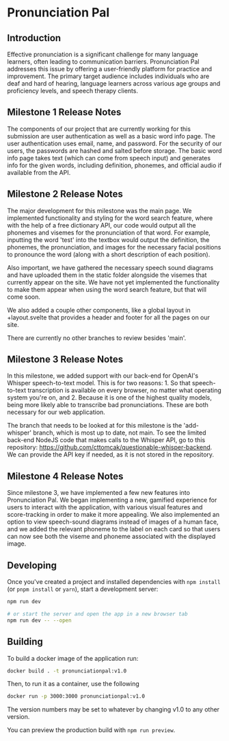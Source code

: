 # Pronunciation Pal
## Introduction
Effective pronunciation is a significant challenge for many language learners, often leading to communication barriers. Pronunciation Pal addresses this issue by offering a user-friendly platform for practice and improvement. The primary target audience includes individuals who are deaf and hard of hearing, language learners across various age groups and proficiency levels, and speech therapy clients.

## Milestone 1 Release Notes
The components of our project that are currently working for this submission are user authentication as well as a basic word info page. The user authentication uses email, name, and password. For the security of our users, the passwords are hashed and salted before storage. The basic word info page takes text (which can come from speech input) and generates info for the given words, including definition, phonemes, and official audio if available from the API.

## Milestone 2 Release Notes
The major development for this milestone was the main page. We implemented functionality and styling for the word search feature, where with the help of a free dictionary API, our code would output all the phonemes and visemes for the pronunciation of that word. For example, inputting the word 'test' into the textbox would output the definition, the phonemes, the pronunciation, and images for the necessary facial positions to pronounce the word (along with a short description of each position).

Also important, we have gathered the necessary speech sound diagrams and have uploaded them in the static folder alongside the visemes that currently appear on the site. We have not yet implemented the functionality to make them appear when using the word search feature, but that will come soon.

We also added a couple other components, like a global layout in +layout.svelte that provides a header and footer for all the pages on our site.

There are currently no other branches to review besides 'main'.

## Milestone 3 Release Notes
In this milestone, we added support with our back-end for OpenAI's Whisper speech-to-text model. This is for two reasons: 1. So that speech-to-text transcription is available on every browser, no matter what operating system you're on, and 2. Because it is one of the highest quality models, being more likely able to transcribe bad pronunciations. These are both necessary for our web application.

The branch that needs to be looked at for this milestone is the 'add-whisper' branch, which is most up to date, not main. To see the limited back-end NodeJS code that makes calls to the Whisper API, go to this repository: https://github.com/cttomcak/questionable-whisper-backend. We can provide the API key if needed, as it is not stored in the repository.

## Milestone 4 Release Notes
Since milestone 3, we have implemented a few new features into Pronunciation Pal. We began implementing a new, gamified experience for users to interact with the application, with various visual features and score-tracking in order to make it more appealing. We also implemented an option to view speech-sound diagrams instead of images of a human face, and we added the relevant phoneme to the label on each card so that users can now see both the viseme and phoneme associated with the displayed image.

## Developing

Once you've created a project and installed dependencies with `npm install` (or `pnpm install` or `yarn`), start a development server:

```bash
npm run dev

# or start the server and open the app in a new browser tab
npm run dev -- --open
```

## Building

To build a docker image of the application run:

```bash
docker build . -t pronunciationpal:v1.0
```

Then, to run it as a container, use the following

```bash
docker run -p 3000:3000 pronunciationpal:v1.0
```

The version numbers may be set to whatever by changing v1.0 to any other version.

You can preview the production build with `npm run preview`.
